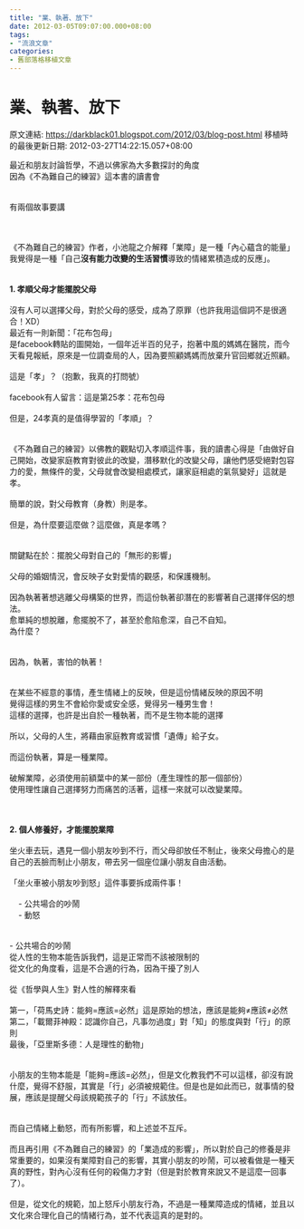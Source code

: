 ```yaml
---
title: "業、執著、放下"
date: 2012-03-05T09:07:00.000+08:00
tags: 
- "流浪文章"
categories:
- 舊部落格移植文章
---
```


# 業、執著、放下

原文連結: https://darkblack01.blogspot.com/2012/03/blog-post.html
移植時的最後更新日期: 2012-03-27T14:22:15.057+08:00

最近和朋友討論哲學，不過以佛家為大多數探討的角度<br />因為《不為難自己的練習》這本書的讀書會<br /><br /><br />有兩個故事要講<br /><br /><a name='more'></a><br /><br />《不為難自己的練習》作者，小池龍之介解釋「業障」是一種「內心蘊含的能量」<br />我覺得是一種「自己<b>沒有能力改變的生活習慣</b>導致的情緒累積造成的反應」。<br /><br /><br /><b>1. 孝順父母才能擺脫父母</b><br /><br />沒有人可以選擇父母，對於父母的感受，成為了原罪（也許我用這個詞不是很適合！XD）<br />最近有一則新聞：「花布包母」<br />是facebook轉貼的圖開始，一個年近半百的兒子，抱著中風的媽媽在醫院，而今天看見報紙，原來是一位調查局的人，因為要照顧媽媽而放棄升官回鄉就近照顧。<br /><br />這是「孝」？（抱歉，我真的打問號）<br /><br />facebook有人留言：這是第25孝：花布包母<br /><br />但是，24孝真的是值得學習的「孝順」？<br /><br /><br />《不為難自己的練習》以佛教的觀點切入孝順這件事，我的讀書心得是「由做好自己開始，改變家庭教育對彼此的改變，潛移默化的改變父母，讓他們感受絕對包容力的愛，無條件的愛，父母就會改變相處模式，讓家庭相處的氣氛變好」這就是孝。<br /><br />簡單的說，對父母教育（身教）則是孝。<br /><br />但是，為什麼要這麼做？這麼做，真是孝嗎？<br /><br /><br />關鍵點在於：擺脫父母對自己的「無形的影響」<br /><br />父母的婚姻情況，會反映子女對愛情的觀感，和保護機制。<br /><br />因為執著著想逃離父母構築的世界，而這份執著卻潛在的影響著自己選擇伴侶的想法。<br />愈單純的想脫離，愈擺脫不了，甚至於愈陷愈深，自己不自知。<br />為什麼？<br /><br /><br />因為，執著，害怕的執著！<br /><br /><br />在某些不經意的事情，產生情緒上的反映，但是這份情緒反映的原因不明<br />覺得這樣的男生不會給你愛或安全感，覺得另一種男生會！<br />這樣的選擇，也許是出自於一種執著，而不是生物本能的選擇<br /><br />所以，父母的人生，將藉由家庭教育或習慣「遺傳」給子女。<br /><br />而這份執著，算是一種業障。<br /><br />破解業障，必須使用前額葉中的某一部份（產生理性的那一個部份）<br />使用理性讓自己選擇努力而痛苦的活著，這樣一來就可以改變業障。<br /><br /><br /><br /><b>2. 個人修養好，才能擺脫業障</b><br /><br />坐火車去玩，遇見一個小朋友吵到不行，而父母卻放任不制止，後來父母擔心的是自己的丟臉而制止小朋友，帶去另一個座位讓小朋友自由活動。<br /><br />「坐火車被小朋友吵到怒」這件事要拆成兩件事！<br /><br />&nbsp; &nbsp; - 公共場合的吵鬧<br />&nbsp; &nbsp; - 動怒<br /><br /><br />- 公共場合的吵鬧 <br />從人性的生物本能告訴我們，這是正常而不該被限制的<br />從文化的角度看，這是不合適的行為，因為干擾了別人<br /><br />從《哲學與人生》對人性的解釋來看<br /><br />第一，「荷馬史詩：能夠=應該=必然」這是原始的想法，應該是能夠≠應該≠必然<br />第二，「載爾菲神殿：認識你自己，凡事勿過度」對「知」的態度與對「行」的原則<br />最後，「亞里斯多德：人是理性的動物」<br /><br /><br />小朋友的生物本能是「能夠=應該=必然」，但是文化教我們不可以這樣，卻沒有說什麼，覺得不舒服，其實是「行」必須被規範住。但是也是如此而已，就事情的發展，應該是提醒父母該規範孩子的「行」不該放任。<br /><br /><br />而自己情緒上動怒，而有所影響，和上述並不互斥。<br /><br />而且再引用《不為難自己的練習》的「業造成的影響」，所以對於自己的修養是非常重要的，如果沒有業障對自己的影響，其實小朋友的吵鬧，可以被看做是一種天真的野性，對內心沒有任何的殺傷力才對（但是對於教育來說又不是這麼一回事了）。<br /><br />但是，從文化的規範，加上怒斥小朋友行為，不過是一種業障造成的情緒，並且以文化來合理化自己的情緒行為，並不代表這真的是對的。
